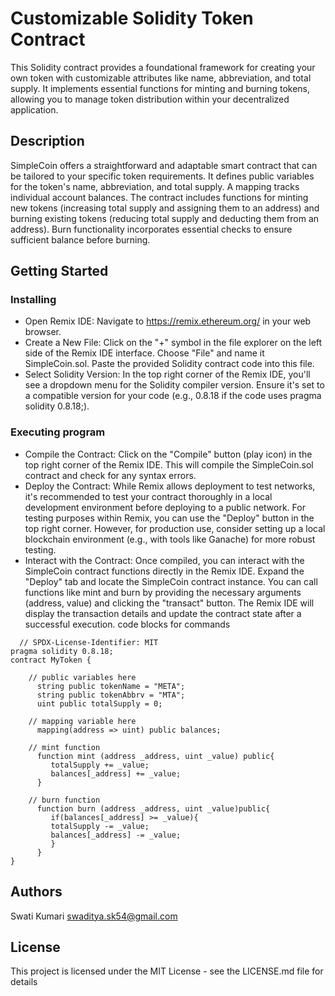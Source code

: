 # Customizable Solidity Token Contract

This Solidity contract provides a foundational framework for creating your own token with customizable attributes like name, abbreviation, and total supply. It implements essential functions for minting and burning tokens, allowing you to manage token distribution within your decentralized application.

## Description

SimpleCoin offers a straightforward and adaptable smart contract that can be tailored to your specific token requirements. It defines public variables for the token's name, abbreviation, and total supply. A mapping tracks individual account balances. The contract includes functions for minting new tokens (increasing total supply and assigning them to an address) and burning existing tokens (reducing total supply and deducting them from an address). Burn functionality incorporates essential checks to ensure sufficient balance before burning.

## Getting Started

### Installing

* Open Remix IDE: Navigate to https://remix.ethereum.org/ in your web browser.
* Create a New File: Click on the "+" symbol in the file explorer on the left side of the Remix IDE interface. Choose "File" and name it SimpleCoin.sol. Paste the provided Solidity contract code into this file.
* Select Solidity Version: In the top right corner of the Remix IDE, you'll see a dropdown menu for the Solidity compiler version. Ensure it's set to a compatible version for your code (e.g., 0.8.18 if the code uses pragma solidity 0.8.18;).

### Executing program

* Compile the Contract: Click on the "Compile" button (play icon) in the top right corner of the Remix IDE. This will compile the SimpleCoin.sol contract and check for any syntax errors.
* Deploy the Contract: While Remix allows deployment to test networks, it's recommended to test your contract thoroughly in a local development environment before deploying to a public network. For testing purposes within Remix, you can use the "Deploy" button in the top right corner. However, for production use, consider setting up a local blockchain environment (e.g., with tools like Ganache) for more robust testing.
* Interact with the Contract: Once compiled, you can interact with the SimpleCoin contract functions directly in the Remix IDE. Expand the "Deploy" tab and locate the SimpleCoin contract instance. You can call functions like mint and burn by providing the necessary arguments (address, value) and clicking the "transact" button. The Remix IDE will display the transaction details and update the contract state after a successful execution.
code blocks for commands
```
  // SPDX-License-Identifier: MIT
pragma solidity 0.8.18;
contract MyToken {

    // public variables here
      string public tokenName = "META";
      string public tokenAbbrv = "MTA";
      uint public totalSupply = 0;

    // mapping variable here
      mapping(address => uint) public balances;
      
    // mint function
      function mint (address _address, uint _value) public{
         totalSupply += _value;
         balances[_address] += _value;
      }

    // burn function
      function burn (address _address, uint _value)public{
         if(balances[_address] >= _value){
         totalSupply -= _value;
         balances[_address] -= _value;
         }
      }
}
```

## Authors

Swati Kumari
swaditya.sk54@gmail.com

## License

This project is licensed under the MIT License - see the LICENSE.md file for details

